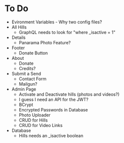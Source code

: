 # To Do
- Evironment Variables - Why two config files?
- All Hills
    - GraphQL needs to look for "where _isactive = 1"
- Details
    - Panarama Photo Feature?
- Footer
    - Donate Button
- About
    - Donate
    - Credits?
- Submit a Send
    - Contact Form
    - Mailgun?
- Admin Page
    - Activate and Deactivate hills (photos and videos?)
    - I guess I need an API for the JWT?
    - BCrypt
    - Encrypted Passwords in Database
    - Photo Uploader
    - CRUD for Hills
    - CRUD for Video Links
- Database
    - Hills needs an _isactive boolean